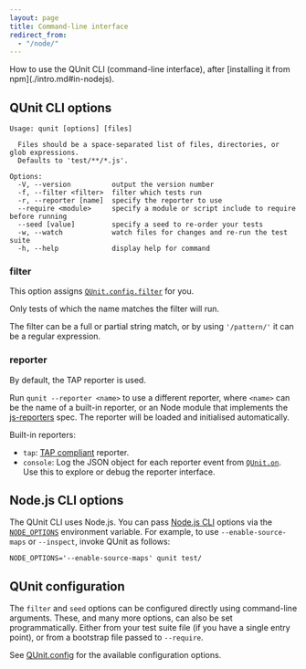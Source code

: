 ```yaml
---
layout: page
title: Command-line interface
redirect_from:
  - "/node/"
---
```


<p class="lead" markdown="1">How to use the QUnit CLI (command-line interface), after [installing it from npm](./intro.md#in-nodejs).</p>

## QUnit CLI options

```
Usage: qunit [options] [files]

  Files should be a space-separated list of files, directories, or glob expressions.
  Defaults to 'test/**/*.js'.

Options:
  -V, --version          output the version number
  -f, --filter <filter>  filter which tests run
  -r, --reporter [name]  specify the reporter to use
  --require <module>     specify a module or script include to require before running
  --seed [value]         specify a seed to re-order your tests
  -w, --watch            watch files for changes and re-run the test suite
  -h, --help             display help for command
```

### filter

This option assigns [`QUnit.config.filter`](https://api.qunitjs.com/config/QUnit.config/#qunitconfigfilter-string--default-undefined) for you.

Only tests of which the name matches the filter will run.

The filter can be a full or partial string match, or by using `'/pattern/'` it can be a regular expression.

### reporter

By default, the TAP reporter is used.

Run `qunit --reporter <name>` to use a different reporter, where `<name>` can be the name of a built-in reporter, or an Node module that implements the [js-reporters](https://github.com/js-reporters/js-reporters) spec. The reporter will be loaded and initialised automatically.

Built-in reporters:

* `tap`: [TAP compliant](https://testanything.org/) reporter.
* `console`: Log the JSON object for each reporter event from [`QUnit.on`](https://api.qunitjs.com/callbacks/QUnit.on/). Use this to explore or debug the reporter interface.

## Node.js CLI options

The QUnit CLI uses Node.js. You can pass [Node.js CLI](https://nodejs.org/api/cli.html) options via the [`NODE_OPTIONS`](https://nodejs.org/api/cli.html#cli_node_options_options) environment variable. For example, to use `--enable-source-maps` or `--inspect`, invoke QUnit as follows:

```
NODE_OPTIONS='--enable-source-maps' qunit test/
```

## QUnit configuration

The `filter` and `seed` options can be configured directly using command-line arguments. These, and many more options, can also be set programmatically. Either from your test suite file (if you have a single entry point), or from a bootstrap file passed to `--require`.

See [QUnit.config](https://api.qunitjs.com/config/QUnit.config/) for the available configuration options.
